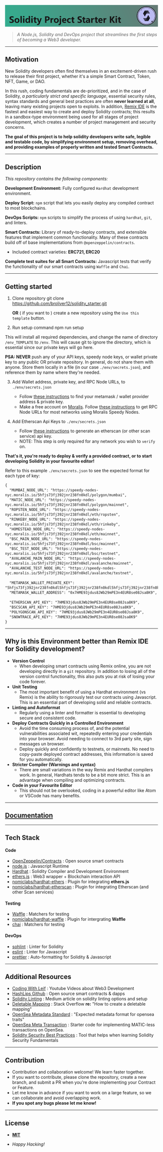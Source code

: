 <img src="./resources/solidity_starter_readme_banner.png"/>

> _A Node.js, Solidity and DevOps project that streamlines the first steps of becoming a Web3 developer._
***
## Motivation
New Solidity developers often find themselves in an excitement-driven rush to release their first project, whether it's a simple Smart Contract, Token, NFT, Game, or DAO.

In this rush, coding fundamentals are de-prioritized, and in the case of Solidity, *a particularly strict and specific language*, essential security rules, syntax standards and general best practices are often **never learned at all**, leaving many existing projects open to exploits. In addition, [Remix IDE](https://remix.ethereum.org/) is the fastest and easiest way to create and deploy Solidity contracts; this results in a sandbox-type environment being used for all stages of project development, which creates a number of project management and security concerns.

**The goal of this project is to help solidity developers write safe, legible and testable code, by simplifying environment setup, removing overhead, and providing examples of properly written and tested Smart Contracts.**
***
## Description
*This repository contains the following components:*

**Development Environment:** Fully configured `Hardhat` development environment.

**Deploy Script:** `npm` script that lets you easily deploy any compiled contract to most blockchains.

**DevOps Scripts:** `npm` scripts to simplify the process of using `hardhat`, `git`, and linters.

**Smart Contracts:**
Library of ready-to-deploy contracts, and extensible features that implement common functionality. Many of these contracts build off of base implementations from `@openzeppelin/contracts`.
 - Included contract varieties: **ERC721, ERC20**

**Complete test suites for all Smart Contracts:** Javascript tests that verify the functionality of our smart contracts using `Waffle` and `Chai`.

***

## Getting started

1. Clone repository
       git clone https://github.com/broliver12/solidity_starter.git

   **OR** ( if you want to ) create a new repository using the `Use this template` button.


2. Run setup command
        npm run setup

  This will install all required dependencies, and change the name of directory `/env_TEMPLATE` to `/env`. This will cause git to ignore the directory, which is essential since our private keys will go here.

**PSA: NEVER** push any of your API keys, speedy node keys, or wallet private key to any public OR private repository. In general, do not share them with anyone. Store them locally in a file (in our case `./env/secrets.json`), and reference them by name where they're needed.

3. Add Wallet address, private key, and RPC Node URLs,  to `./env/secrets.json`
    - Follow [these instructions](https://metamask.zendesk.com/hc/en-us/articles/360015289632-How-to-Export-an-Account-Private-Key) to find your metamask / wallet provider address & private key.
    - Make a free account on [Moralis](https://moralis.io/). Follow [these instructions](https://docs.moralis.io/speedy-nodes/connecting-to-rpc-nodes/connect-to-eth-node) to get RPC Node URLs for most networks using Moralis Speedy Nodes.


4. Add Etherscan Api Keys to `./env/secrets.json`
    - Follow [these instructions](https://info.etherscan.com/etherscan-developer-api-key/) to generate an etherscan (or other scan service) api key.
    - NOTE: This step is only required for any network you wish to `verify` on.

**That's it, you're ready to deploy & verify a provided contract, or to start developing Solidity in your favourite editor!**

Refer to this example `./env/secrets.json` to see the expected format for each type of key:

    {
      "MUMBAI_NODE_URL": "https://speedy-nodes-nyc.moralis.io/5hfjs73fj392jnr238fn0kdl/polygon/mumbai",
      "MATIC_NODE_URL": "https://speedy-nodes-nyc.moralis.io/5hfjs73fj392jnr238fn0kdl/polygon/mainnet",
      "ROPSTEN_NODE_URL": "https://speedy-nodes-nyc.moralis.io/5hfjs73fj392jnr238fn0kdl/eth/ropsten",
      "RINKEBY_NODE_URL": "https://speedy-nodes-nyc.moralis.io/5hfjs73fj392jnr238fn0kdl/eth/rinkeby",
      "HOMESTEAD_NODE_URL": "https://speedy-nodes-nyc.moralis.io/5hfjs73fj392jnr238fn0kdl/eth/mainnet",
      "BSC_MAIN_NODE_URL": "https://speedy-nodes-nyc.moralis.io/5hfjs73fj392jnr238fn0kdl/bsc/mainnet",
      "BSC_TEST_NODE_URL": "https://speedy-nodes-nyc.moralis.io/5hfjs73fj392jnr238fn0kdl/bsc/testnet",
      "AVALANCHE_MAIN_NODE_URL": "https://speedy-nodes-nyc.moralis.io/5hfjs73fj392jnr238fn0kdl/avalanche/mainnet",
      "AVALANCHE_TEST_NODE_URL": "https://speedy-nodes-nyc.moralis.io/5hfjs73fj392jnr238fn0kdl/avalanche/testnet",

      "METAMASK_WALLET_PRIVATE_KEY": "5hfjs73fj392jnr238fn0kdl5hfjs73fj392jnr238fn0kdl5hfjs73fj392jnr238fn0kdl",
      "METAMASK_WALLET_ADDRESS": "0x7HME93jdus8JWb29mPE3n4EUR8se08Jsa8K9",

      "ETHERSCAN_API_KEY": "7HME93jdus8JWb29mPE3n4EUR8se08Jsa8K9",
      "BSCSCAN_API_KEY": "7HME93jdus8JWb29mPE3n4EUR8se08Jsa8K9",
      "POLYGONSCAN_API_KEY": "7HME93jdus8JWb29mPE3n4EUR8se08Jsa8K9",
      "SNOWTRACE_API_KEY": "7HME93jdus8JWb29mPE3n4EUR8se08Jsa8K9"
    }

***
## Why is this Environment better than Remix IDE for Solidity development?

- **Version Control**
    - When developing smart contracts using Remix online, you are not developing directly in a `git` repository. In addition to losing all of the version control functionality, this also puts you at risk of losing your code forever.
- **Unit Testing**
    - The most important benefit of using a Hardhat environment (vs Remix) is the ability to rigorously test our contracts using Javascript. This is an essential part of developing solid and reliable contracts.
- **Linting and Autoformat**
    - Regularly using a linter and formatter is essential to developing secure and consistent code.
- **Deploy Contracts Quickly in a Controlled Environment**
    - Avoid the time consuming process of, and the potential vulnerabilities associated wit, repeatedly entering your credentials into your browser. Avoid needing to connect to 3rd party site, sign messages un browser.
    - Deploy quickly and confidently to testnets, or mainnets. No need to copy-paste deployed contract addresses, this information is saved for you automatically.
- **Stricter Compiler (Warnings and syntax)**
    - There are small variations in the way Remix and Hardhat compilers work. In general, Hardhats tends to be a bit more strict. This is an advantage when compiling and optimizing contracts.
- **Code in your Favourite Editor**
    - This should not be overlooked, coding in a powerful editor like Atom or VSCode has many benefits.
***
## [Documentation](https://github.com/broliver12/solidity_starter/blob/main/resources/DOCUMENTATION.md)
***
## Tech Stack
#### Code
- [OpenZeppelin/Contracts](https://github.com/OpenZeppelin/openzeppelin-contracts) :  Open source smart contracts
- [node.js](http://nodejs.org) : Javascript Runtime
- [Hardhat](https://hardhat.org/getting-started/) : Solidity Compiler and Development Environment
- [ethers.js](https://docs.ethers.io/v5/) : Web3 wrapper + Blockchain interaction API
- [nomiclabs/hardhat-ethers](https://hardhat.org/plugins/nomiclabs-hardhat-ethers.html) : Plugin for integrating **ethers.js**
- [nomiclabs/hardhat-etherscan](https://hardhat.org/plugins/nomiclabs-hardhat-etherscan.html) : Plugin for integrating Etherscan (and other Scan services)

#### Testing
- [Waffle](https://getwaffle.io/) : Matchers for testing
- [nomiclabs/hardhat-waffle](https://hardhat.org/plugins/nomiclabs-hardhat-waffle.html) : Plugin for intergrating **Waffle**
- [chai](https://ethereum-waffle.readthedocs.io/en/latest/matchers.html) : Matchers for testing

#### DevOps
- [sohlint](https://github.com/tokenhouse/solhint) : Linter for Solidity
- [eslint](https://eslint.org/) : Linter for Javascript
- [prettier](https://github.com/prettier/prettier) : Auto-formatting for Solidity &  Javascript
***
## Additional Resources
- [Coding With Leif](https://github.com/tokenhouse/solhint) : Youtube Videos about Web3 Development
- [HashLips Github](https://github.com/prettier/prettier) : Open source smart contracts & dapps
- [Solidity Linting](https://medium.com/coinmonks/introduction-to-solidity-linting-and-formatting-e838c074791a) : Medium article on solidity linting options and setup
- [Deletable Mapping](https://ethereum.stackexchange.com/questions/15553/how-to-delete-a-mapping/42540) : Stack Overflow **re:** "How to create a deletable mapping"
- [OpenSea Metadata Standard](https://docs.opensea.io/docs/metadata-standards) : "Expected metadata format for opensea traits"
- [OpenSea Meta Transaction](https://docs.opensea.io/docs/polygon-basic-integration) : Starter code for implementing MATIC-less transactions on OpenSea.
- [Solidity Security Best Practices]() : Tool that helps when learning Solidity Security Fundamentals
***
## Contribution
- Contribution and collaboration welcome! We learn faster together.
- If you want to contribute, please clone the repository, create a new branch, and submit a PR when you're done implementing your Contract or Feature.
- Let me know in advance if you want to work on a large feature, so we can collaborate and avoid overlapping work.
- **If you spot any bugs please let me know!**
***
## License
- [**MIT**](https://github.com/broliver12/blockchain/blob/main/LICENSE.txt)

- *Happy Hacking!*
